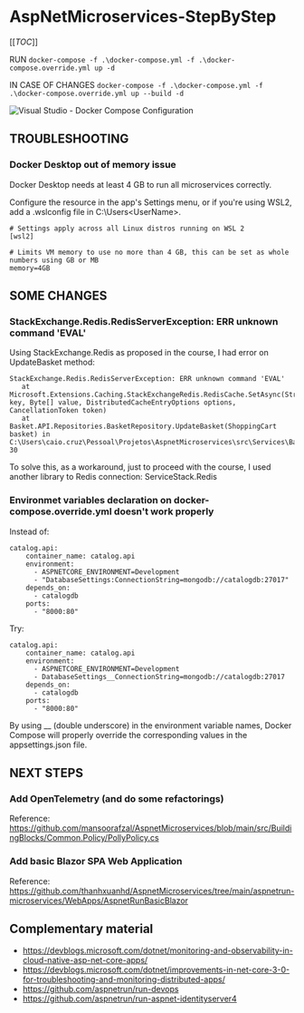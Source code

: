 # AspNetMicroservices-StepByStep

[[_TOC_]]

RUN 
```docker-compose -f .\docker-compose.yml -f .\docker-compose.override.yml up -d```

IN CASE OF CHANGES
```docker-compose -f .\docker-compose.yml -f .\docker-compose.override.yml up --build -d```


![Visual Studio - Docker Compose Configuration](./img/visualstudio-dockerconfiguration.png)

## TROUBLESHOOTING

### Docker Desktop out of memory issue

Docker Desktop needs at least 4 GB to run all microservices correctly.

Configure the resource in the app's Settings menu, or if you're using WSL2, add a .wslconfig file in C:\Users\<UserName>\.

```
# Settings apply across all Linux distros running on WSL 2
[wsl2]

# Limits VM memory to use no more than 4 GB, this can be set as whole numbers using GB or MB
memory=4GB 
```

## SOME CHANGES

### StackExchange.Redis.RedisServerException: ERR unknown command 'EVAL'

Using StackExchange.Redis as proposed in the course, I had error on UpdateBasket method:

```
StackExchange.Redis.RedisServerException: ERR unknown command 'EVAL'
   at Microsoft.Extensions.Caching.StackExchangeRedis.RedisCache.SetAsync(String key, Byte[] value, DistributedCacheEntryOptions options, CancellationToken token)
   at Basket.API.Repositories.BasketRepository.UpdateBasket(ShoppingCart basket) in C:\Users\caio.cruz\Pessoal\Projetos\AspnetMicroservices\src\Services\Basket\Basket.API\Repositories\BasketRepository.cs:line 30
```

To solve this, as a workaround, just to proceed with the course, I used another library to Redis connection: ServiceStack.Redis

### Environmet variables declaration on docker-compose.override.yml doesn't work properly

Instead of:
```
catalog.api:
    container_name: catalog.api
    environment:
      - ASPNETCORE_ENVIRONMENT=Development
      - "DatabaseSettings:ConnectionString=mongodb://catalogdb:27017"
    depends_on:
      - catalogdb
    ports:
      - "8000:80"
```

Try: 
```
catalog.api:
    container_name: catalog.api
    environment:
      - ASPNETCORE_ENVIRONMENT=Development
      - DatabaseSettings__ConnectionString=mongodb://catalogdb:27017
    depends_on:
      - catalogdb
    ports:
      - "8000:80"
```

By using __ (double underscore) in the environment variable names, Docker Compose will properly override the corresponding values in the appsettings.json file.

## NEXT STEPS

### Add OpenTelemetry (and do some refactorings)

Reference:
https://github.com/mansoorafzal/AspnetMicroservices/blob/main/src/BuildingBlocks/Common.Policy/PollyPolicy.cs

### Add basic Blazor SPA Web Application

Reference:
https://github.com/thanhxuanhd/AspnetMicroservices/tree/main/aspnetrun-microservices/WebApps/AspnetRunBasicBlazor

## Complementary material
- https://devblogs.microsoft.com/dotnet/monitoring-and-observability-in-cloud-native-asp-net-core-apps/
- https://devblogs.microsoft.com/dotnet/improvements-in-net-core-3-0-for-troubleshooting-and-monitoring-distributed-apps/
- https://github.com/aspnetrun/run-devops
- https://github.com/aspnetrun/run-aspnet-identityserver4
